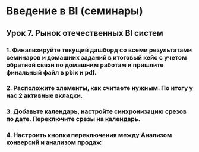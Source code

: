 # Введение в BI (семинары)


## Урок 7. Рынок отечественных BI систем


### 1. Финализируйте текущий дашборд со всеми результатами семинаров и домашних заданий в итоговый кейс с учетом обратной связи по домашним работам и пришлите финальный файл в pbix и pdf.

### 2. Расположите элементы, как считаете нужным. По итогу у нас 2 активные вкладки.

### 3. Добавьте календарь, настройте синхронизацию срезов по дате. Переключите срезы на календарь.

### 4. Настроить кнопки переключения между Анализом конверсий и анализом продаж